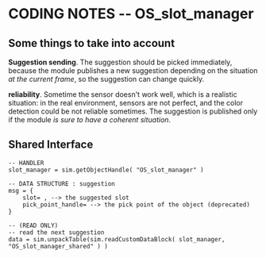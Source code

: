 # CODING NOTES -- OS_slot_manager

## Some things to take into account

**Suggestion sending**. The suggestion should be picked immediately, because the module publishes a new suggestion depending on the situation *at the current frame*, so the suggestion can change quickly. 

**reliability**. Sometime the sensor doesn't work well, which is a realistic situation: in the real environment, sensors are not perfect, and the color detection could be not reliable sometimes. The suggestion is published only if the module *is sure to have a coherent situation*. 

## Shared Interface

```
-- HANDLER
slot_manager = sim.getObjectHandle( "OS_slot_manager" )

-- DATA STRUCTURE : suggestion
msg = {
	slot= , --> the suggested slot
	pick_point_handle= --> the pick point of the object (deprecated)
}

-- (READ ONLY)
-- read the next suggestion
data = sim.unpackTable(sim.readCustomDataBlock( slot_manager, "OS_slot_manager_shared" ) )
```